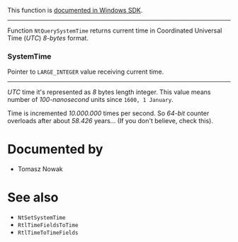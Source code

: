 This function is [documented in Windows SDK](https://learn.microsoft.com/en-us/windows/win32/api/winternl/nf-winternl-ntquerysystemtime).

---

Function `NtQuerySystemTime` returns current time in Coordinated Universal Time (*UTC*) *8-bytes* format.

### SystemTime

Pointer to `LARGE_INTEGER` value receiving current time.

---

*UTC* time it's represented as *8* bytes length integer. This value means number of *100-nanosecond* units since `1600, 1 January`.

Time is incremented *10.000.000* times per second. So *64-bit* counter overloads after about *58.426* years... (If you don't believe, check this).

# Documented by

* Tomasz Nowak

# See also

* `NtSetSystemTime`
* `RtlTimeFieldsToTime`
* `RtlTimeToTimeFields`
